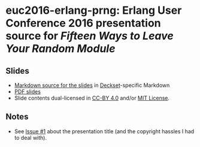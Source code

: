 # euc2016-erlang-prng: Erlang User Conference 2016 presentation source for *Fifteen Ways to Leave Your Random Module*

## Slides

* [Markdown source for the slides](https://github.com/jj1bdx/euc2016-erlang-prng/blob/master/slides/euc2016-rikitake-prng.md) in [Deckset](http://www.decksetapp.com/)-specific Markdown
* [PDF slides](https://github.com/jj1bdx/euc2016-erlang-prng/blob/master/slides/euc2016-rikitake-prng.pdf)
* Slide contents dual-licensed in [CC-BY 4.0](https://creativecommons.org/licenses/by/4.0/legalcode) and/or [MIT License](https://jj1bdx.mit-license.org/).

## Notes

* See [Issue #1](https://github.com/jj1bdx/euc2016-erlang-prng/issues/1) about the presentation title (and the copyright hassles I had to deal with).
